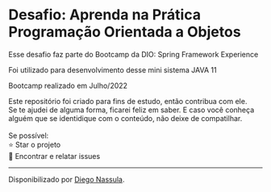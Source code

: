<h1> Desafio: Aprenda na Prática Programação Orientada a Objetos</h1>

<p>Esse desafio faz parte do Bootcamp da DIO: Spring Framework Experience</p>

<p>Foi utilizado para desenvolvimento desse mini sistema JAVA 11</p>

<p>Bootcamp realizado em Julho/2022</p>

<p>
Este repositório foi criado para fins de estudo, então contribua com ele.<br>
Se te ajudei de alguma forma, ficarei feliz em saber. E caso você conheça alguém que se identidique com o conteúdo, não deixe de compatilhar.<br>
<br>
Se possível:<br>
⭐️  Star o projeto<br>
🐛 Encontrar e relatar issues<br>
</p>

------------

Disponibilizado por [Diego Nassula](https://www.linkedin.com/in/diegonassula/ "Diego Nassula").